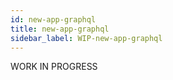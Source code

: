 ```yaml
---
id: new-app-graphql
title: new-app-graphql
sidebar_label: WIP-new-app-graphql
---
```



WORK IN PROGRESS
        